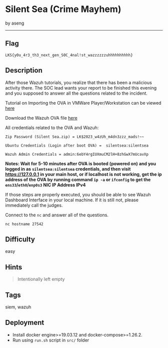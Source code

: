 # Silent Sea (Crime Mayhem)

by aseng

---

## Flag

```
LKS{y0u_4r3_th3_next_gen_S0C_4nal!st_wazzzzzzuhhhhhhhhhh}
```

## Description
After those Wazuh tutorials, you realize that there has been a malicious activity there. The SOC lead wants your report to be finished this evening and you supposed to answer all the questions related to the incident.

Tutorial on Importing the OVA in VMWare Player/Workstation can be viewed [here](https://nshielddocs.entrust.com/monitor/2.9.8/install-vmware-workstation)

Download the Wazuh OVA file [here](https://binusianorg-my.sharepoint.com/personal/felix_alexander_binus_ac_id/_layouts/15/guestaccess.aspx?share=EtsEXQcnzW9Jhe7Tv4bwVosBMRI2PbWs3EIOHcshcRSYWg&e=tat5uC)

All credentials related to the OVA and Wazuh:

```
Zip Password (Silent Sea.zip) = LK$2023_w4zUh_m4dn3zzz_mads!~~

Ubuntu Credentials (Login after boot OVA) =  silentsea:silentsea

Wazuh Admin Credentials = admin:6ebY4rgIUXmuCM2lH+8zhGwX7mUcavXp
```

**Notes: Wait for 5-10 minutes after OVA is booted (powered on) and you logged in as `silentsea:silentsea` credentials, and then visit https://127.0.0.1 in your main host, or if localhost is not working, get the ip address of the OVA by running command `ip -a` or `ifconfig` to get the `ens33`/`eth0`/`enp0s3` NIC IP Address IPv4**

If those steps are properly executed, you should be able to see Wazuh Dashboard Interface in your local machine. If it is still not, please immediately call the judges.

Connect to the `nc` and answer all of the questions.

`nc hostname 27542`

## Difficulty
easy

## Hints
> Intentionally left empty

## Tags
siem, wazuh

## Deployment
- Install docker engine>=19.03.12 and docker-compose>=1.26.2.
- Run using `run.sh` script in `src/` folder